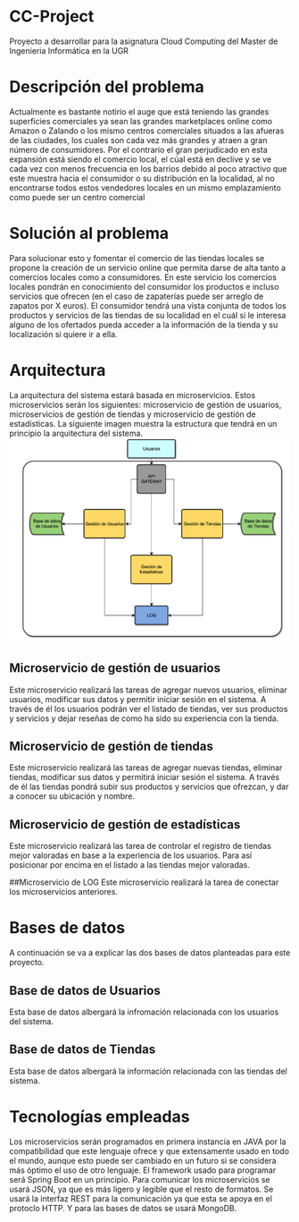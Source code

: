 # CC-Project
Proyecto a desarrollar para la asignatura Cloud Computing del Master de Ingenieria Informática en la UGR

# Descripción del problema

Actualmente es bastante notirio el auge que está teniendo las grandes superficies comerciales ya sean las grandes marketplaces online como Amazon o Zalando o los mismo centros comerciales situados a las afueras de las ciudades, los cuales son cada vez más grandes y atraen a gran número de consumidores. Por el contrario el gran perjudicado en esta expansión está siendo el comercio local, el cúal está en declive y se ve cada vez con menos frecuencia en los barrios debido al poco atractivo que este muestra hacia el consumidor o su distribución en la localidad, al no encontrarse todos estos vendedores locales en un mismo emplazamiento como puede ser un centro comercial 

# Solución al problema

Para solucionar esto y fomentar el comercio de las tiendas locales se propone la creación de un servicio online que permita darse de alta tanto a comercios locales como a consumidores. En este servicio los comercios locales pondrán en conocimiento del consumidor los productos e incluso servicios que ofrecen (en el caso de zapaterías puede ser arreglo de zapatos por X euros). El consumidor tendrá una vista conjunta de todos los productos y servicios de las tiendas de su localidad en el cuál si le interesa alguno de los ofertados pueda acceder a la información de la tienda y su localización si quiere ir a ella.

# Arquitectura 

La arquitectura del sistema estará basada en microservicios. Estos microservicios serán los siguientes: microservicio de gestión de usuarios, microservicios de gestión de tiendas y microservicio de gestión de estadísticas. La siguiente imagen muestra la estructura que tendrá en un principio la arquitectura del sistema.
![](docs/imagenes/arquitecturaSistema.png)

## Microservicio de gestión de usuarios
Este microservicio realizará las tareas de agregar nuevos usuarios, eliminar usuarios, modificar sus datos y permitir iniciar sesión en el sistema. A través de él los usuarios podrán ver el listado de tiendas, ver sus productos y servicios y dejar reseñas de como ha sido su experiencia con la tienda.

## Microservicio de gestión de tiendas
Este microservicio realizará las tareas de agregar nuevas tiendas, eliminar tiendas, modificar sus datos y permitirá iniciar sesión el sistema. A  través de él las tiendas pondrá subir sus productos y servicios que ofrezcan, y dar a conocer su ubicación y nombre.

## Microservicio de gestión de estadísticas
Este microservicio realizará las tarea de controlar el registro de tiendas mejor valoradas en base a la experiencia de los usuarios. Para así posicionar por encima en el listado a las tiendas mejor valoradas.

##Microservicio de LOG
Este microservicio realizará la tarea de conectar los microservicios anteriores.

# Bases de datos

A continuación se va a explicar las dos bases de datos planteadas para este proyecto.

## Base de datos de Usuarios
Esta base de datos albergará la infromación relacionada con los usuarios del sistema.

## Base de datos de Tiendas
Esta base de datos albergará la información relacionada con las tiendas del sistema.

# Tecnologías empleadas

Los microservicios serán programados en primera instancia en JAVA por la compatibilidad que este lenguaje ofrece y que extensamente usado en todo el mundo, aunque esto puede ser cambiado en un futuro si se considera más óptimo el uso de otro lenguaje. El framework usado para programar será Spring Boot en un principio. Para comunicar los microservicios se usará JSON, ya que es más ligero y legible que el resto de formatos. Se usará la interfaz REST para la comunicación ya que esta se apoya en el protoclo HTTP. Y para las bases de datos se usará MongoDB.

